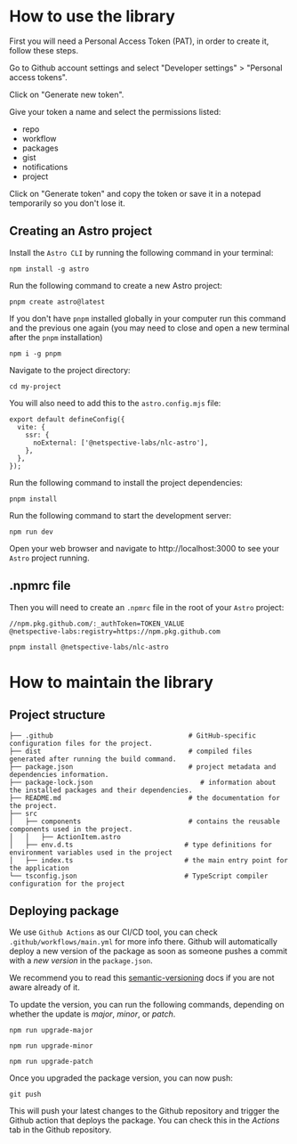 # How to use the library

First you will need a Personal Access Token (PAT), in order to create it, follow these steps.

Go to Github account settings and select "Developer settings" > "Personal access tokens".

Click on "Generate new token".

Give your token a name and select the permissions listed:

- repo
- workflow
- packages
- gist
- notifications
- project

Click on "Generate token" and copy the token or save it in a notepad temporarily so you don't lose it.

## Creating an Astro project

Install the `Astro CLI` by running the following command in your terminal:

```
npm install -g astro
```

Run the following command to create a new Astro project:

```
pnpm create astro@latest
```

If you don't have `pnpm` installed globally in your computer run this command and the previous one again (you may need to close and open a new terminal after the `pnpm` installation)

```
npm i -g pnpm
```

Navigate to the project directory:

```
cd my-project
```

You will also need to add this to the `astro.config.mjs` file:

```
export default defineConfig({
  vite: {
    ssr: {
      noExternal: ['@netspective-labs/nlc-astro'],
    },
  },
});
```

Run the following command to install the project dependencies:

```
pnpm install
```

Run the following command to start the development server:

```
npm run dev
```

Open your web browser and navigate to http://localhost:3000 to see your `Astro` project running.

## .npmrc file

Then you will need to create an `.npmrc` file in the root of your `Astro` project:

```
//npm.pkg.github.com/:_authToken=TOKEN_VALUE
@netspective-labs:registry=https://npm.pkg.github.com
```

```
pnpm install @netspective-labs/nlc-astro
```

# How to maintain the library

## Project structure

```
├── .github                                  # GitHub-specific configuration files for the project.
├── dist                                     # compiled files generated after running the build command.
├── package.json                             # project metadata and dependencies information.
├── package-lock.json                           # information about the installed packages and their dependencies.
├── README.md                                # the documentation for the project.
├── src
│   ├── components                           # contains the reusable components used in the project.
│   │   ├── ActionItem.astro
│   ├── env.d.ts                            # type definitions for environment variables used in the project
│   ├── index.ts                            # the main entry point for the application
└── tsconfig.json                           # TypeScript compiler configuration for the project
```

## Deploying package

We use `Github Actions` as our CI/CD tool, you can check `.github/workflows/main.yml` for more info there. Github will automatically deploy a new version of the package as soon as someone pushes a commit with a _new version_ in the `package.json`.

We recommend you to read this [semantic-versioning](https://docs.npmjs.com/about-semantic-versioning)
docs if you are not aware already of it.

To update the version, you can run the following commands, depending on whether the update is _major_, _minor_, or _patch_.

```
npm run upgrade-major
```

```
npm run upgrade-minor
```

```
npm run upgrade-patch
```

Once you upgraded the package version, you can now push:

```
git push
```

This will push your latest changes to the Github repository and trigger the Github action that deploys the package.
You can check this in the _Actions_ tab in the Github repository.
